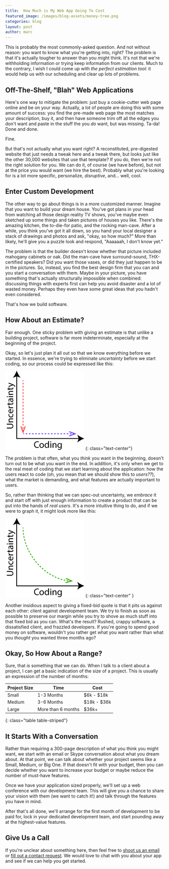 ```yaml
---
title:  How Much is My Web App Going To Cost
featured_image: /images/blog-assets/money-tree.png
categories: blog
layout: post
author: marc
---
```


This is probably the most commonly-asked question. And not without reason: you want to know what you're getting into, right? The problem is that it's actually tougher to answer than you might think. It's not that we're withholding information or trying keep information from our clients. Much to the contrary, I wish I could come up with _the perfect estimation tool:_ it would help us with our scheduling and clear up lots of problems.

## Off-The-Shelf, "Blah" Web Applications

Here's one way to mitigate the problem: just buy a cookie-cutter web page online and be on your way. Actually, a lot of people are doing this with some amount of success: you find the pre-made web page the most matches your description, buy it, and then have someone trim off all the edges you don't want and paste in the stuff the you _do_ want, but was missing. Ta-da! Done and done.

Fine.

But that's not actually what you want right? A reconstituted, pre-digested website that just needs a tweak here and a tweak there, but looks just like the other 30,000 websites that use that template? If you do, then we're not the right solution for you. We can do it, of course (we have before), but not at the price you would want (we hire the best). Probably what you're looking for is a lot more specific, personalize, _disruptive_, and... well, cool.

## Enter Custom Development

The other way to go about things is in a more customized manner. Imagine that you want to build your dream house. You've got plans in your head from watching all those design reality TV shows, you've maybe even sketched up some things and taken pictures of houses you like. There's the amazing kitchen, the to-die-for patio, and the rocking man-cave. After a while, you think you've got it all down, so you hand your local designer a stack of drawings and photos and ask, "okay, so how much?" More than likely, he'll give you a puzzle look and respond, "Aaaaaah, I don't know yet."

The problem is that the builder doesn't know whether that picture included mahogany cabinets or oak. Did the man-cave have surround-sound, THX-certified speakers? Did you want those vases, or did they just happen to be in the pictures. So, instead, you find the best design firm that you can and you start a conversation with them. Maybe in your picture, you have something that's actually structurally impossible when combined: discussing things with experts first can help you avoid disaster and a lot of wasted money. Perhaps they even have some great ideas that you hadn't even considered.

That's how we build software.

## How About an Estimate?

Fair enough. One sticky problem with giving an estimate is that unlike a building project, software is far more indeterminate, especially at the beginning of the project.

Okay, so let's just plan it all out so that we know everything before we started. In essence, we're trying to eliminate _uncertainty_ before we start coding, so our process could be expressed like this:

![Waterfall-Process](/images/Waterfall-Process.png)
{: class="text-center"}

The problem is that often, what you _think_ you want in the beginning, doesn't turn out to be what you want in the end. In addition, it's only when we get to the real meat of coding that we start learning about the application: how the users react to code (oh, you mean that we should show this to _users??_), what the market is demanding, and what features are actually important to users.

So, rather than thinking that we can spec-out uncertainty, we _embrace_ it and start off with just enough information to create a product that can be put into the hands of _real users_. It's a more intuitive thing to do, and if we were to graph it, it might look more like this:

![Agile Process](/images/Agile-Process.png)
{: class="text-center" }

Another insidious aspect to giving a fixed-bid quote is that it pits us against each other: client against development team. We try to finish as soon as possible to preserve our margin while you try to shove as much stuff into that fixed bid as you can. What's the result? Rushed, crappy software, a dissatisfied client, and frazzled developers. If you're going to spend good money on software, wouldn't you rather get what you want rather than what you _thought_ you wanted three months ago?

## Okay, So How About a Range?

Sure, that _is_ something that we can do. When I talk to a client about a project, I can get a basic indication of the size of a project. This is usually an expression of the number of months:

| Project Size | Time               | Cost        |
|--------------|--------------------|-------------|
| Small        | 1-3 Months         | $6k - $18k  |
| Medium       | 3-6 Months         | $18k - $36k |
| Large        | More than 6 months | $36k+       |
{: class="table table-striped"}

## It Starts With a Conversation

Rather than requiring a 300-page description of what you think you might want, we start with an email or Skype conversation about what you dream about. At that point, we can talk about whether your project seems like a Small, Medium, or Big One. If that doesn't fit with your budget, then you can decide whether you want to increase your budget or maybe reduce the number of must-have features.

Once we have your application sized properly, we'll set up a web conference with our development team. This will give you a chance to share your vision with them (we want to catch it!) and talk through the features you have in mind.

After that's all done, we'll arrange for the first month of development to be paid for, lock in your dedicated development team, and start pounding away at the highest-value features.

## Give Us a Call

If you're unclear about something here, then feel free to [shoot us an email](mailto:hello@ezeratech.com) or [fill out a contact request](/contact.html). We would love to chat with you about your app and see if we can help you get started.
